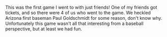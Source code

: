 This was the first game I went to with just friends! One of my friends
got tickets, and so there were 4 of us who went to the game. We
heckled Arizona first baseman Paul Goldschmidt for some reason, don't
know why. Unfortunately this game wasn't all that interesting from a
baseball perspective, but at least we had fun.
